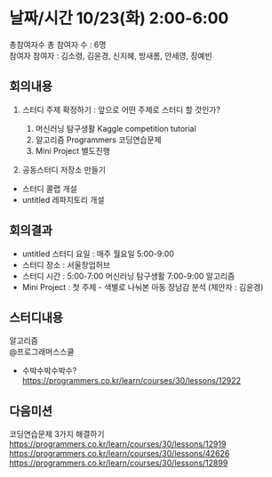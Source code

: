 # 날짜/시간	10/23(화)  2:00-6:00  
총참여자수	총 참여자 수 : 6명   
참여자	참여자 : 김소령, 김윤경, 신지혜, 방새롬, 안세영, 장예빈  
## 회의내용	
1. 스터디 주제 확정하기 : 앞으로 어떤 주제로 스터디 할 것인가?  
   1) 머신러닝 탐구생활
 Kaggle competition tutorial
   2) 알고리즘
 Programmers 코딩연습문제
   3) Mini Project 별도진행

2. 공동스터디 저장소 만들기
 - 스터디 콜랩 개설
 - untitled 레파지토리 개설

## 회의결과
- untitled 스터디 요일 : 매주 월요일 5:00-9:00
- 스터디 장소 : 서울창업허브
- 스터디 시간 : 5:00-7:00 머신러닝 탐구생활 
                7:00-9:00 알고리즘
- Mini Project : 첫 주제 - 색별로 나눠본 아동 장남감 분석 (제안자 : 김윤경)  

## 스터디내용  
알고리즘  
@프로그래머스스쿨
- 수박수박수박수?  
https://programmers.co.kr/learn/courses/30/lessons/12922  

## 다음미션
코딩연습문제 3가지 해결하기  
https://programmers.co.kr/learn/courses/30/lessons/12919  
https://programmers.co.kr/learn/courses/30/lessons/42626  
https://programmers.co.kr/learn/courses/30/lessons/12899  

	
